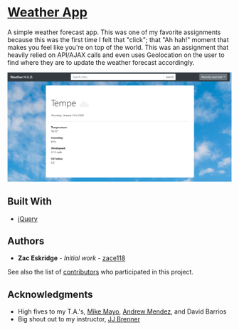 # [Weather App](https://zace118.github.io/HW-Weather-App/)
A simple weather forecast app. This was one of my favorite assignments because this was the first time I felt that "click"; that "Ah hah!" moment that makes you feel like you're on top of the world. This was an assignment that heavily relied on API/AJAX calls and even uses Geolocation on the user to find where they are to update the weather forecast accordingly.

![WeatherApp](/Assets/Images/Weather_App.png)

## Built With

* [jQuery](https://api.jquery.com/) 

## Authors

* **Zac Eskridge** - *Initial work* - [zace118](https://github.com/zace118)

See also the list of [contributors](https://github.com/zace118/Portfolio/contributors) who participated in this project.


## Acknowledgments

* High fives to my T.A.'s, [Mike Mayo](https://github.com/Magic-Mayo), [Andrew Mendez](https://github.com/MendezAndrewM), and David Barrios
* Big shout out to my instructor, [JJ Brenner](https://github.com/breadstickguy)
